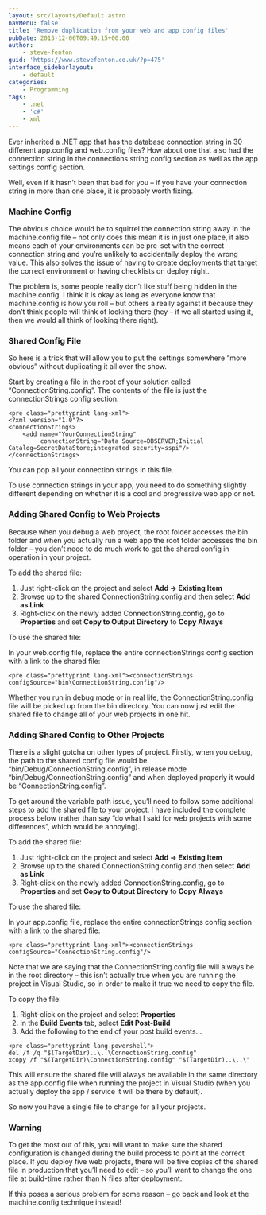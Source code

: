 ```yaml
---
layout: src/layouts/Default.astro
navMenu: false
title: 'Remove duplication from your web and app config files'
pubDate: 2013-12-06T09:49:15+00:00
author:
    - steve-fenton
guid: 'https://www.stevefenton.co.uk/?p=475'
interface_sidebarlayout:
    - default
categories:
    - Programming
tags:
    - .net
    - 'c#'
    - xml
---
```


Ever inherited a .NET app that has the database connection string in 30 different app.config and web.config files? How about one that also had the connection string in the connections string config section as well as the app settings config section.

Well, even if it hasn’t been that bad for you – if you have your connection string in more than one place, it is probably worth fixing.

### Machine Config

The obvious choice would be to squirrel the connection string away in the machine.config file – not only does this mean it is in just one place, it also means each of your environments can be pre-set with the correct connection string and you’re unlikely to accidentally deploy the wrong value. This also solves the issue of having to create deployments that target the correct environment or having checklists on deploy night.

The problem is, some people really don’t like stuff being hidden in the machine.config. I think it is okay as long as everyone know that machine.config is how you roll – but others a really against it because they don’t think people will think of looking there (hey – if we all started using it, then we would all think of looking there right).

### Shared Config File

So here is a trick that will allow you to put the settings somewhere “more obvious” without duplicating it all over the show.

Start by creating a file in the root of your solution called “ConnectionString.config”. The contents of the file is just the connectionStrings config section.

```
<pre class="prettyprint lang-xml">
<?xml version="1.0"?>
<connectionStrings>
    <add name="YourConnectionString" 
         connectionString="Data Source=DBSERVER;Initial Catalog=SecretDataStore;integrated security=sspi"/>
</connectionStrings>
```
You can pop all your connection strings in this file.

To use connection strings in your app, you need to do something slightly different depending on whether it is a cool and progressive web app or not.

### Adding Shared Config to Web Projects

Because when you debug a web project, the root folder accesses the bin folder and when you actually run a web app the root folder accesses the bin folder – you don’t need to do much work to get the shared config in operation in your project.

To add the shared file:

1. Just right-click on the project and select **Add -&gt; Existing Item**
2. Browse up to the shared ConnectionString.config and then select **Add as Link**
3. Right-click on the newly added ConnectionString.config, go to **Properties** and set **Copy to Output Directory** to **Copy Always**

To use the shared file:

In your web.config file, replace the entire connectionStrings config section with a link to the shared file:

```
<pre class="prettyprint lang-xml"><connectionStrings configSource="bin\ConnectionString.config"/>
```
Whether you run in debug mode or in real life, the ConnectionString.config file will be picked up from the bin directory. You can now just edit the shared file to change all of your web projects in one hit.

### Adding Shared Config to Other Projects

There is a slight gotcha on other types of project. Firstly, when you debug, the path to the shared config file would be “bin/Debug/ConnectionString.config”, in release mode “bin/Debug/ConnectionString.config” and when deployed properly it would be “ConnectionString.config”.

To get around the variable path issue, you’ll need to follow some additional steps to add the shared file to your project. I have included the complete process below (rather than say “do what I said for web projects with some differences”, which would be annoying).

To add the shared file:

1. Just right-click on the project and select **Add -&gt; Existing Item**
2. Browse up to the shared ConnectionString.config and then select **Add as Link**
3. Right-click on the newly added ConnectionString.config, go to **Properties** and set **Copy to Output Directory** to **Copy Always**

To use the shared file:

In your app.config file, replace the entire connectionStrings config section with a link to the shared file:

```
<pre class="prettyprint lang-xml"><connectionStrings configSource="ConnectionString.config"/>
```
Note that we are saying that the ConnectionString.config file will always be in the root directory – this isn’t actually true when you are running the project in Visual Studio, so in order to make it true we need to copy the file.

To copy the file:

1. Right-click on the project and select **Properties**
2. In the **Build Events** tab, select **Edit Post-Build**
3. Add the following to the end of your post build events…

```
<pre class="prettyprint lang-powershell">
del /f /q "$(TargetDir)..\..\ConnectionString.config"
xcopy /f "$(TargetDir)\ConnectionString.config" "$(TargetDir)..\..\"
```
This will ensure the shared file will always be available in the same directory as the app.config file when running the project in Visual Studio (when you actually deploy the app / service it will be there by default).

So now you have a single file to change for all your projects.

### Warning

To get the most out of this, you will want to make sure the shared configuration is changed during the build process to point at the correct place. If you deploy five web projects, there will be five copies of the shared file in production that you’ll need to edit – so you’ll want to change the one file at build-time rather than N files after deployment.

If this poses a serious problem for some reason – go back and look at the machine.config technique instead!